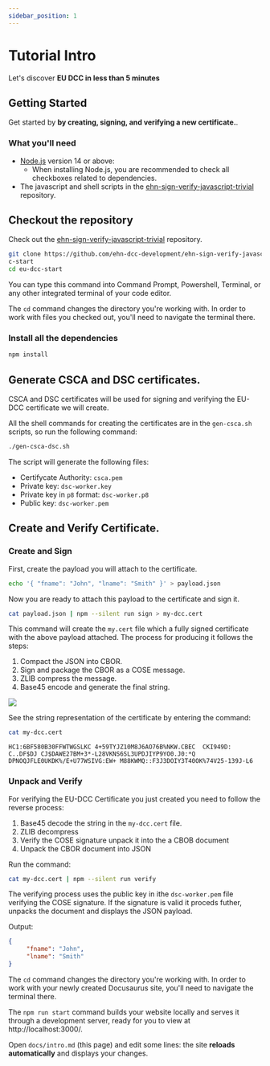 ```yaml
---
sidebar_position: 1
---
```


# Tutorial Intro

Let's discover **EU DCC in less than 5 minutes** 

## Getting Started

Get started by **by creating, signing, and verifying a new certificate.**.

### What you'll need

- [Node.js](https://nodejs.org/en/download/) version 14 or above:
  - When installing Node.js, you are recommended to check all checkboxes related to dependencies.
- The javascript and shell scripts in the [ehn-sign-verify-javascript-trivial](https://github.com/ehn-dcc-development/ehn-sign-verify-javascript-trivial) repository.


## Checkout the repository

Check out the [ehn-sign-verify-javascript-trivial](https://github.com/ehn-dcc-development/ehn-sign-verify-javascript-trivial) repository. 

```bash
git clone https://github.com/ehn-dcc-development/ehn-sign-verify-javascript-trivial.git eu-dc
c-start
cd eu-dcc-start
```

You can type this command into Command Prompt, Powershell, Terminal, or any other integrated terminal of your code editor.

The `cd` command changes the directory you're working with. In order to work with files you checked out, you'll need to navigate the terminal there.

### Install all the dependencies

```bash
npm install
```

## Generate CSCA and DSC certificates. 
CSCA and DSC certificates will be used for signing and verifying the EU-DCC certificate we will create. 

All the shell commands for creating the certificates are in the `gen-csca.sh` scripts, so run the following command: 
```bash
./gen-csca-dsc.sh
```

The script will generate the following files: 
* Certifycate Authority: `csca.pem`
* Private key: `dsc-worker.key`
* Private key in `p8` format: `dsc-worker.p8`
* Public key: `dsc-worker.pem`

## Create and Verify Certificate.

### Create and Sign
First, create the payload you will attach to the certificate. 

```bash
echo '{ "fname": "John", "lname": "Smith" }' > payload.json
```

Now you are ready to attach this payload to the certificate and sign it. 
```bash
cat payload.json | npm --silent run sign > my-dcc.cert
```

This command will create the `my.cert` file which a fully signed certificate with the above payload attached. The process for producing it follows the steps:

1. Compact the JSON into CBOR.
2. Sign and package the CBOR as a COSE message.
3. ZLIB compress the message. 
4. Base45 encode and generate the final string. 

<img src="https://raw.githubusercontent.com/ehn-dcc-development/eu-dcc-hcert-spec/main/overview.png"/>

See the string representation of the certificate by entering the command:
```bash
cat my-dcc.cert
```

```text title="./my-dcc.cert"
HC1:6BF580B30FFWTWGSLKC 4+59TYJZ10M8J6AO76B%NKW.CBEC  CKI949D: C..DF$DJ CJ$DAWE27BM+3*-L28VKNS6SL3UPDJIYP9YO0.J0:*Q DPNOQJFLE0UKDK%/E+U77WSIVG:EW+ M88KWMQ::F3J3DOIY3T40OK%74V25-139J-L6
```

### Unpack and Verify
For verifying the EU-DCC Certificate you just created you need to follow the reverse process:

1. Base45 decode the string in the `my-dcc.cert` file.
2. ZLIB decompress
3. Verify the COSE signature unpack it into the a CBOB document
4. Unpack the CBOR document into JSON

Run the command:
```bash
cat my-dcc.cert | npm --silent run verify
```

The verifying process uses the public key in ithe `dsc-worker.pem` file verifying the COSE signature. If the signature is valid it proceds futher, unpacks the document and displays the JSON payload.

Output:
```json
{
     "fname": "John",
     "lname": "Smith"
}
```


The `cd` command changes the directory you're working with. In order to work with your newly created Docusaurus site, you'll need to navigate the terminal there.

The `npm run start` command builds your website locally and serves it through a development server, ready for you to view at http://localhost:3000/.

Open `docs/intro.md` (this page) and edit some lines: the site **reloads automatically** and displays your changes.
